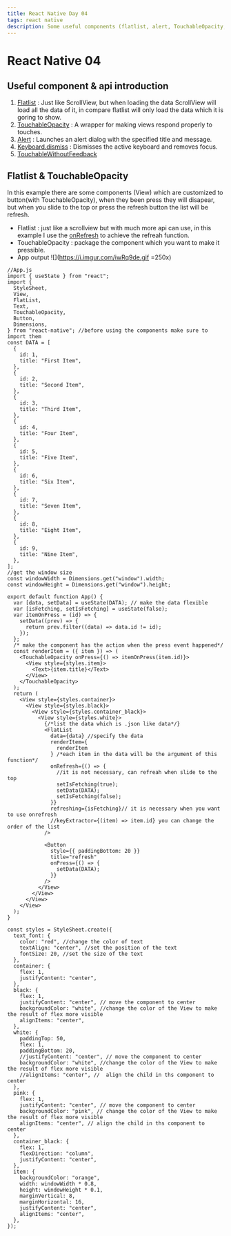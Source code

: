 ```yaml
---
title: React Native Day 04
tags: react native
description: Some useful components (flatlist, alert, TouchableOpacity, keyboard.dismiss,TouchableWithoutFeedback) 
---
```

# React Native 04
## Useful component & api introduction
1. [Flatlist](https://reactnative.dev/docs/flatlist) : Just like ScrollView, but when loading the data ScrollView will load all the data of it, in compare flatlist will only load the data which it  is goring to show. 
2. [TouchableOpacity](https://reactnative.dev/docs/touchableopacity) : A wrapper for making views respond properly to touches. 
3. [Alert](https://reactnative.dev/docs/alert/) : Launches an alert dialog with the specified title and message.
4. [Keyboard.dismiss](https://reactnative.dev/docs/keyboard#dismiss) : Dismisses the active keyboard and removes focus.
5. [TouchableWithoutFeedback](https://reactnative.dev/docs/touchablewithoutfeedback)  
## Flatlist & TouchableOpacity
In this example there are some components (View) which are customized to button(with TouchableOpacity), when they been press they will disapear, but when you slide to the top or press the refresh button the list will be refresh.
* Flatlist : just like a scrollview but with much more api can use, in this example I use the [onRefresh](https://reactnative.dev/docs/flatlist#onrefresh) to achieve the refreah function.
* TouchableOpacity : package the component which you want to make it pressible.
* App output ![](https://i.imgur.com/iwRq9de.gif =250x)
```jsx=
//App.js
import { useState } from "react";
import {
  StyleSheet,
  View,
  FlatList,
  Text,
  TouchableOpacity,
  Button,
  Dimensions,
} from "react-native"; //before using the components make sure to import them
const DATA = [
  {
    id: 1,
    title: "First Item",
  },
  {
    id: 2,
    title: "Second Item",
  },
  {
    id: 3,
    title: "Third Item",
  },
  {
    id: 4,
    title: "Four Item",
  },
  {
    id: 5,
    title: "Five Item",
  },
  {
    id: 6,
    title: "Six Item",
  },
  {
    id: 7,
    title: "Seven Item",
  },
  {
    id: 8,
    title: "Eight Item",
  },
  {
    id: 9,
    title: "Nine Item",
  },
];
//get the window size
const windowWidth = Dimensions.get("window").width;
const windowHeight = Dimensions.get("window").height;

export default function App() {
  var [data, setData] = useState(DATA); // make the data flexible
  var [isFetching, setIsFetching] = useState(false);
  var itemOnPress = (id) => {
    setData((prev) => {
      return prev.filter((data) => data.id != id);
    });
  };
  /* make the component has the action when the press event happened*/
  const renderItem = ({ item }) => (
    <TouchableOpacity onPress={() => itemOnPress(item.id)}>
      <View style={styles.item}>
        <Text>{item.title}</Text>
      </View>
    </TouchableOpacity>
  );
  return (
    <View style={styles.container}>
      <View style={styles.black}>
        <View style={styles.container_black}>
          <View style={styles.white}>
            {/*list the data which is .json like data*/}
            <FlatList
              data={data} //specify the data
              renderItem={
                renderItem
              } /*each item in the data will be the argument of this function*/
              onRefresh={() => {
                //it is not necessary, can refreah when slide to the top
                setIsFetching(true); 
                setData(DATA);
                setIsFetching(false);
              }}
              refreshing={isFetching}// it is necessary when you want to use onrefresh 
              //keyExtractor={(item) => item.id} you can change the order of the list
            />
            
            <Button
              style={{ paddingBottom: 20 }}
              title="refresh"
              onPress={() => {
                setData(DATA);
              }}
            />
          </View>
        </View>
      </View>
    </View>
  );
}

const styles = StyleSheet.create({
  text_font: {
    color: "red", //change the color of text
    textAlign: "center", //set the position of the text
    fontSize: 20, //set the size of the text
  },
  container: {
    flex: 1,
    justifyContent: "center",
  },
  black: {
    flex: 1,
    justifyContent: "center", // move the component to center
    backgroundColor: "white", //change the color of the View to make the result of flex more visible
    alignItems: "center",
  },
  white: {
    paddingTop: 50,
    flex: 1,
    paddingBottom: 20,
    //justifyContent: "center", // move the component to center
    backgroundColor: "white", //change the color of the View to make the result of flex more visible
    //alignItems: "center", //  align the child in ths component to center
  },
  pink: {
    flex: 1,
    justifyContent: "center", // move the component to center
    backgroundColor: "pink", // change the color of the View to make the result of flex more visible
    alignItems: "center", // align the child in ths component to center
  },
  container_black: {
    flex: 1,
    flexDirection: "column",
    justifyContent: "center",
  },
  item: {
    backgroundColor: "orange",
    width: windowWidth * 0.8,
    height: windowHeight * 0.1,
    marginVertical: 8,
    marginHorizontal: 16,
    justifyContent: "center",
    alignItems: "center",
  },
});

```